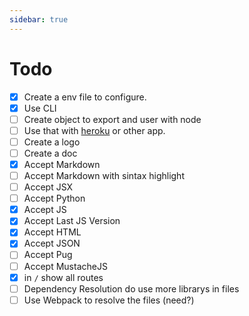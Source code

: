 ```yaml
---
sidebar: true
---
```


# Todo

- [x] Create a env file to configure.
- [x] Use CLI
- [ ] Create object to export and user with node
- [ ] Use that with [heroku](https://www.heroku.com/) or other app.
- [ ] Create a logo
- [ ] Create a doc
- [x] Accept Markdown
- [ ] Accept Markdown with sintax highlight
- [ ] Accept JSX
- [ ] Accept Python
- [x] Accept JS
- [x] Accept Last JS Version
- [x] Accept HTML
- [x] Accept JSON
- [ ] Accept Pug
- [ ] Accept MustacheJS
- [x] in `/` show all routes
- [ ] Dependency Resolution do use more librarys in files
- [ ] Use Webpack to resolve the files (need?)